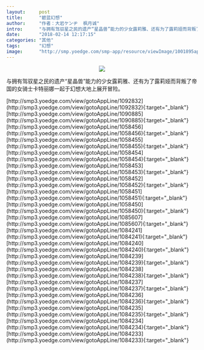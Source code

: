 ```yaml
---
layout:     post
title:      "碧蓝幻想"
author:     "作者：大岩ケンヂ  枫月诚"
intro:      "与拥有驾驭星之民的遗产“星晶兽”能力的少女露莉雅、还有为了露莉娅而背叛了帝国的女骑士卡特丽娜一起于幻想大地上展开冒险。"
date:       "2018-02-14 12:17:15"
categories: "其他"
tags:       "幻想"
image:      "http://smp.yoedge.com/smp-app/resource/viewImage/1001895appline.png"
---
```

<div style="text-align: center">
<p><img src="http://smp.yoedge.com/smp-app/resource/viewImage/1001895appline.png"/></p>
</div>
<p class="post-meta">
<span>与拥有驾驭星之民的遗产“星晶兽”能力的少女露莉雅、还有为了露莉娅而背叛了帝国的女骑士卡特丽娜一起于幻想大地上展开冒险。</span>
</p>
[http://smp3.yoedge.com/view/gotoAppLine/1092832](http://smp3.yoedge.com/view/gotoAppLine/1092832){:target="_blank"}
[http://smp3.yoedge.com/view/gotoAppLine/1090885](http://smp3.yoedge.com/view/gotoAppLine/1090885){:target="_blank"}
[http://smp3.yoedge.com/view/gotoAppLine/1058456](http://smp3.yoedge.com/view/gotoAppLine/1058456){:target="_blank"}
[http://smp3.yoedge.com/view/gotoAppLine/1058455](http://smp3.yoedge.com/view/gotoAppLine/1058455){:target="_blank"}
[http://smp3.yoedge.com/view/gotoAppLine/1058454](http://smp3.yoedge.com/view/gotoAppLine/1058454){:target="_blank"}
[http://smp3.yoedge.com/view/gotoAppLine/1058453](http://smp3.yoedge.com/view/gotoAppLine/1058453){:target="_blank"}
[http://smp3.yoedge.com/view/gotoAppLine/1058452](http://smp3.yoedge.com/view/gotoAppLine/1058452){:target="_blank"}
[http://smp3.yoedge.com/view/gotoAppLine/1058451](http://smp3.yoedge.com/view/gotoAppLine/1058451){:target="_blank"}
[http://smp3.yoedge.com/view/gotoAppLine/1058450](http://smp3.yoedge.com/view/gotoAppLine/1058450){:target="_blank"}
[http://smp3.yoedge.com/view/gotoAppLine/1085607](http://smp3.yoedge.com/view/gotoAppLine/1085607){:target="_blank"}
[http://smp3.yoedge.com/view/gotoAppLine/1084241](http://smp3.yoedge.com/view/gotoAppLine/1084241){:target="_blank"}
[http://smp3.yoedge.com/view/gotoAppLine/1084240](http://smp3.yoedge.com/view/gotoAppLine/1084240){:target="_blank"}
[http://smp3.yoedge.com/view/gotoAppLine/1084239](http://smp3.yoedge.com/view/gotoAppLine/1084239){:target="_blank"}
[http://smp3.yoedge.com/view/gotoAppLine/1084238](http://smp3.yoedge.com/view/gotoAppLine/1084238){:target="_blank"}
[http://smp3.yoedge.com/view/gotoAppLine/1084237](http://smp3.yoedge.com/view/gotoAppLine/1084237){:target="_blank"}
[http://smp3.yoedge.com/view/gotoAppLine/1084236](http://smp3.yoedge.com/view/gotoAppLine/1084236){:target="_blank"}
[http://smp3.yoedge.com/view/gotoAppLine/1084235](http://smp3.yoedge.com/view/gotoAppLine/1084235){:target="_blank"}
[http://smp3.yoedge.com/view/gotoAppLine/1084234](http://smp3.yoedge.com/view/gotoAppLine/1084234){:target="_blank"}
[http://smp3.yoedge.com/view/gotoAppLine/1084233](http://smp3.yoedge.com/view/gotoAppLine/1084233){:target="_blank"}


